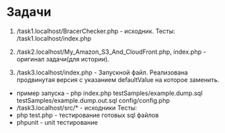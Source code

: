 # Задачи

1. /task1.localhost/BracerChecker.php - исходник.
Тесты:
/task1.localhost/index.php

2. /task2.localhost/My_Amazon_S3_And_CloudFront.php, index.php - оригинал задачи(для истории).
3. /task3.localhost/index.php - Запускной файл. Реализована продвинутая версия с указанием defaultValue на которое заменить.
- пример запуска - php index.php testSamples/example.dump.sql testSamples/example.dump.out.sql config/config.php
- /task3.localhost/src/* - исходники
Тесты:
- php test.php - тестирование готовых sql файлов
- phpunit - unit тестирование
